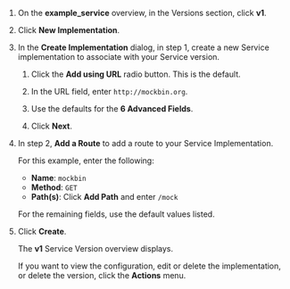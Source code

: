 <!-- Used in Konnect getting started guides -->


1. On the **example_service** overview, in the Versions section, click **v1**.

1. Click **New Implementation**.

1. In the **Create Implementation** dialog, in step 1, create a new Service
implementation to associate with your Service version.

    1. Click the **Add using URL** radio button. This is the default.

    1. In the URL field, enter `http://mockbin.org`.

    1. Use the defaults for the **6 Advanced Fields**.

    1. Click **Next**.

1. In step 2, **Add a Route** to add a route to your Service Implementation.

    For this example, enter the following:

    * **Name**: `mockbin`
    * **Method**: `GET`
    * **Path(s)**: Click **Add Path** and enter `/mock`

    For the remaining fields, use the default values listed.

1. Click **Create**.

    The **v1** Service Version overview displays.

    If you want to view the configuration, edit or delete the implementation,
    or delete the version, click the **Actions** menu.
